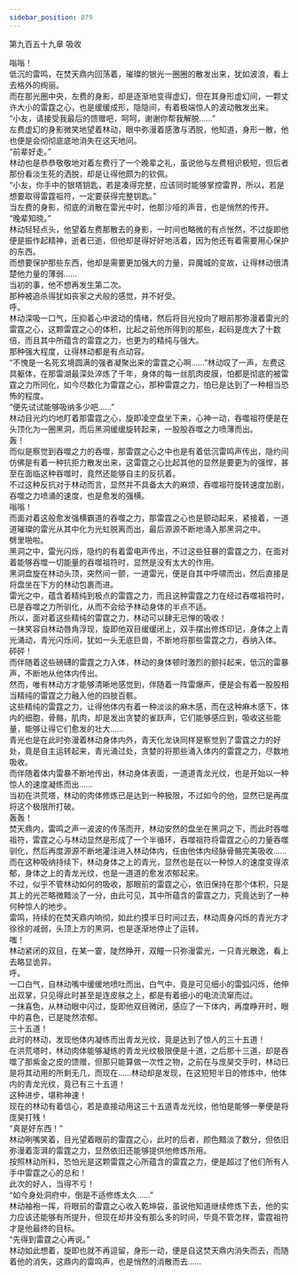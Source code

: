 ```yaml
---
sidebar_position: 879
---
```

 第九百五十九章 吸收


嗡嗡！  
低沉的雷鸣，在焚天鼎内回荡着，璀璨的银光一圈圈的散发出来，犹如波浪，看上去格外的绚丽。  
而在那光圈中央，左费的身影，却是逐渐地变得虚幻，但在其身形虚幻间，一颗丈许大小的雷霆之心，也是缓缓成形，隐隐间，有着极端惊人的波动散发出来。  
“小友，请接受我最后的馈赠吧，呵呵，谢谢你帮我解脱……”  
左费虚幻的身影微笑地望着林动，眼中弥漫着感激与洒脱，他知道，身形一散，他也便是会彻彻底底地消失在这天地间。  
“前辈好走。”  
林动也是恭恭敬敬地对着左费行了一个晚辈之礼，虽说他与左费相识极短，但后者那份看淡生死的洒脱，却是让得他颇为的钦佩。  
“小友，你手中的银塔钥匙，若是凑得完整，应该同时能够掌控雷界，所以，若是想要取得雷霆祖符，一定要获得完整钥匙。”  
当左费的身影，彻底的消散在雷光中时，他那沙哑的声音，也是悄然的传开。  
“晚辈知晓。”  
林动轻轻点头，他望着左费那散去的身影，一时间也略微的有点怅然，不过旋即他便是振作起精神，逝者已逝，但他却是得好好地活着，因为他还有着需要用心保护的东西。  
而想要保护那些东西，他却是需要更加强大的力量，异魔城的变故，让得林动很清楚他力量的薄弱……  
当初的事，他不想再发生第二次。  
那种被追杀得犹如丧家之犬般的感觉，并不好受。  
呼。  
林动深吸一口气，压抑着心中波动的情绪，然后将目光投向了眼前那弥漫着雷光的雷霆之心，这颗雷霆之心的体积，比起之前他所得到的那些，起码是庞大了十数倍，而且其中所蕴含的雷霆之力，也更为的精纯与强大。  
那种强大程度，让得林动都是有点动容。  
“不愧是一名死玄境圆满的强者凝聚出来的雷霆之心啊……”林动叹了一声，左费这具躯体，在那雷湖最深处淬炼了千年，身体的每一丝肌肉皮膜，怕都是彻底的被雷霆之力所同化，如今尽数化为雷霆之心，那种雷霆之力，怕已是达到了一种相当恐怖的程度。  
“便先试试能够吸纳多少吧……”  
林动目光灼灼地盯着那雷霆之心，旋即凌空盘坐下来，心神一动，吞噬祖符便是在头顶化为一圈黑洞，而后黑洞缓缓旋转起来，一股股吞噬之力喷薄而出。  
轰！  
而似是察觉到吞噬之力的吞噬，那雷霆之心之中也是有着低沉雷鸣声传出，隐约间仿佛是有着一种抗拒力散发出来，这雷霆之心比起其他的显然是要更为的强悍，甚至在面临这种吞噬时，竟然还能够自主的反抗着。  
不过这种反抗对于林动而言，显然并不具备太大的麻烦，吞噬祖符旋转速度加剧，吞噬之力喷涌的速度，也是愈发的强横。  
嗡嗡！  
而面对着这般愈发强横霸道的吞噬之力，那雷霆之心也是颤动起来，紧接着，一道道璀璨的雷光从其中化为光虹脱离而出，最后源源不断地涌入那黑洞之中。  
劈里啪啦。  
黑洞之中，雷光闪烁，隐约的有着雷电声传出，不过这些狂暴的雷霆之力，在面对着能够吞噬一切能量的吞噬祖符时，显然是没有太大的作用。  
黑洞盘旋在林动头顶，突然间一颤，一道雷光，便是自其中呼啸而出，然后直接是将盘坐在下方的林动包裹而进。  
雷光之中，蕴含着精纯到极点的雷霆之力，而且这种雷霆之力在经过吞噬祖符时，已是吞噬之力所驯化，从而不会给予林动身体的半点不适。  
所以，面对着这些精纯的雷霆之力，林动可以肆无忌惮的吸收！  
一抹笑容自林动唇角浮现，旋即他双目缓缓闭上，双手摆出修炼印记，身体之上青光涌动，青光闪烁间，犹如一头无底巨兽，不断地将那些雷霆之力，吞纳入体。  
砰砰！  
而伴随着这些磅礴的雷霆之力入体，林动的身体顿时激烈的颤抖起来，低沉的雷暴声，不断地从他体内传出。  
然而，唯有林动方才能够清晰地感觉到，伴随着一阵雷爆声，便是会有着一股股相当精纯的雷霆之力融入他的四肢百骸。  
这些精纯的雷霆之力，让得他体内有着一种淡淡的麻木感，而在这种麻木感下，体内的细胞，骨骼，肌肉，却是发出贪婪的雀跃声，它们能够感应到，吸收这些能量，能够让得它们愈发的壮大……  
青光也是在此时弥漫着林动身体内外，青天化龙诀同样是察觉到了雷霆之力的好处，竟是自主运转起来，青光涌过处，贪婪的将那些涌入体内的雷霆之力，尽数地吸收。  
而伴随着体内雷暴不断地传出，林动身体表面，一道道青龙光纹，也是开始以一种惊人的速度凝练而出……  
当初在洪荒塔，林动的肉体修炼已是达到一种极限，不过如今的他，显然已是再度将这个极限所打破。  
轰轰！  
焚天鼎内，雷鸣之声一波波的传荡而开，林动安然的盘坐在黑洞之下，而此时吞噬祖符，雷霆之心与林动显然是形成了一个半循环，吞噬祖符将雷霆之心的力量吞噬驯化，然后再度源源不断地灌注进入林动体内，任由他体内经脉骨骼完美吸收……  
而在这种吸纳持续下，林动身体之上的青光，显然也是在以一种惊人的速度变得浓郁，身体之上的青龙光纹，也是一道道的愈发浓郁起来。  
不过，似乎不管林动如何的吸收，那眼前的雷霆之心，依旧保持在那个体积，只是其上的光芒略微黯淡了一分，由此可见，其中所蕴含的雷霆之力，究竟达到了一种何种惊人的地步。  
雷鸣，持续的在焚天鼎内响彻，如此约摸半日时间过去，林动周身闪烁的青光方才徐徐的减弱，头顶上方的黑洞，也是逐渐地停止了运转。  
嗤！  
林动紧闭的双目，在某一霎，陡然睁开，双瞳一只弥漫雷光，一只青光散逸，看上去略显诡异。  
呼。  
一口白气，自林动嘴中缓缓地喷吐而出，白气中，竟是可见细小的雷弧闪烁，他伸出双掌，只见得此时甚至是连皮肤之上，都是有着细小的电流流窜而过。  
一抹喜色，从林动眼中闪过，旋即他双目微闭，感应了一下体内，再度睁开时，眼中的喜色，已是陡然浓郁。  
三十五道！  
此时的林动，发现他体内凝练而出青龙光纹，竟是达到了惊人的三十五道！  
在洪荒塔时，林动肉体能够凝练的青龙光纹极限便是十道，之后那十三道，却是吞噬了那紫金之皮的馈赠，但那只能算做一次性之物，之前在与庞昊交手时，林动已是将其动用的所剩无几，而现在……林动却是发现，在这短短半日的修炼中，他体内的青龙光纹，竟已有三十五道！  
这种进步，堪称神速！  
现在的林动有着信心，若是直接动用这三十五道青龙光纹，他怕是能够一拳便是将庞昊打残！  
“真是好东西！”  
林动咧嘴笑着，目光望着眼前的雷霆之心，此时的后者，颜色黯淡了数分，但依旧弥漫着澎湃的雷霆之力，显然依旧还能够提供他修炼所用。  
按照林动所料，恐怕光是这颗雷霆之心所蕴含的雷霆之力，便是超过了他们所有人手中雷霆之心的总和！  
此次的好人，当得不亏！  
“如今身处洞府中，倒是不适修炼太久……”  
林动袖袍一挥，将眼前的雷霆之心收入乾坤袋，虽说他知道继续修炼下去，他的实力应该还能够有所提升，但现在却并没有那么多的时间，毕竟不管怎样，雷霆祖符才是他最终的目标。  
“先得到雷霆之心再说。”  
林动如此想着，旋即也就不再逗留，身形一动，便是自这焚天鼎内消失而去，而随着他的消失，这鼎内的雷鸣声，也是悄然的消散而去……  
  
  

